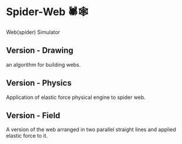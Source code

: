 # Spider-Web 🕷🕸
Web(spider) Simulator

## Version - Drawing
an algorithm for building webs.

## Version - Physics
Application of elastic force physical engine to spider web.

## Version - Field
A version of the web arranged in two parallel straight lines and applied elastic force to it.
